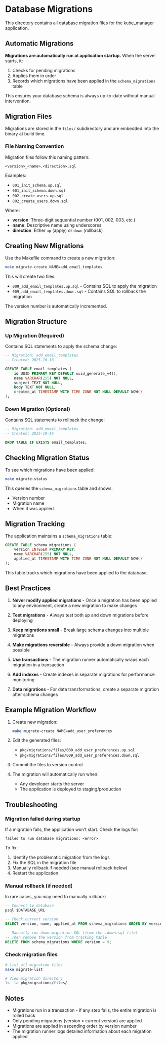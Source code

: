 # Database Migrations

This directory contains all database migration files for the kube_manager application.

## Automatic Migrations

**Migrations are automatically run at application startup.** When the server starts, it:
1. Checks for pending migrations
2. Applies them in order
3. Records which migrations have been applied in the `schema_migrations` table

This ensures your database schema is always up-to-date without manual intervention.

## Migration Files

Migrations are stored in the `files/` subdirectory and are embedded into the binary at build time.

### File Naming Convention

Migration files follow this naming pattern:
```
<version>_<name>.<direction>.sql
```

Examples:
- `001_init_schema.up.sql`
- `001_init_schema.down.sql`
- `002_create_users.up.sql`
- `002_create_users.down.sql`

Where:
- **version**: Three-digit sequential number (001, 002, 003, etc.)
- **name**: Descriptive name using underscores
- **direction**: Either `up` (apply) or `down` (rollback)

## Creating New Migrations

Use the Makefile command to create a new migration:

```bash
make migrate-create NAME=add_email_templates
```

This will create two files:
- `009_add_email_templates.up.sql` - Contains SQL to apply the migration
- `009_add_email_templates.down.sql` - Contains SQL to rollback the migration

The version number is automatically incremented.

## Migration Structure

### Up Migration (Required)
Contains SQL statements to apply the schema change:

```sql
-- Migration: add_email_templates
-- Created: 2025-10-16

CREATE TABLE email_templates (
    id UUID PRIMARY KEY DEFAULT uuid_generate_v4(),
    name VARCHAR(255) NOT NULL,
    subject TEXT NOT NULL,
    body TEXT NOT NULL,
    created_at TIMESTAMP WITH TIME ZONE NOT NULL DEFAULT NOW()
);
```

### Down Migration (Optional)
Contains SQL statements to rollback the change:

```sql
-- Migration: add_email_templates
-- Created: 2025-10-16

DROP TABLE IF EXISTS email_templates;
```

## Checking Migration Status

To see which migrations have been applied:

```bash
make migrate-status
```

This queries the `schema_migrations` table and shows:
- Version number
- Migration name
- When it was applied

## Migration Tracking

The application maintains a `schema_migrations` table:

```sql
CREATE TABLE schema_migrations (
    version INTEGER PRIMARY KEY,
    name VARCHAR(255) NOT NULL,
    applied_at TIMESTAMP WITH TIME ZONE NOT NULL DEFAULT NOW()
);
```

This table tracks which migrations have been applied to the database.

## Best Practices

1. **Never modify applied migrations** - Once a migration has been applied to any environment, create a new migration to make changes

2. **Test migrations** - Always test both up and down migrations before deploying

3. **Keep migrations small** - Break large schema changes into multiple migrations

4. **Make migrations reversible** - Always provide a down migration when possible

5. **Use transactions** - The migration runner automatically wraps each migration in a transaction

6. **Add indexes** - Create indexes in separate migrations for performance monitoring

7. **Data migrations** - For data transformations, create a separate migration after schema changes

## Example Migration Workflow

1. Create new migration:
   ```bash
   make migrate-create NAME=add_user_preferences
   ```

2. Edit the generated files:
   - `pkg/migrations/files/009_add_user_preferences.up.sql`
   - `pkg/migrations/files/009_add_user_preferences.down.sql`

3. Commit the files to version control

4. The migration will automatically run when:
   - Any developer starts the server
   - The application is deployed to staging/production

## Troubleshooting

### Migration failed during startup

If a migration fails, the application won't start. Check the logs for:
```
failed to run database migrations: <error>
```

To fix:
1. Identify the problematic migration from the logs
2. Fix the SQL in the migration file
3. Manually rollback if needed (see manual rollback below)
4. Restart the application

### Manual rollback (if needed)

In rare cases, you may need to manually rollback:

```sql
-- Connect to database
psql $DATABASE_URL

-- Check current version
SELECT version, name, applied_at FROM schema_migrations ORDER BY version DESC LIMIT 5;

-- Manually run down migration SQL (from the .down.sql file)
-- Then remove the version from tracking table
DELETE FROM schema_migrations WHERE version = 9;
```

### Check migration files

```bash
# List all migration files
make migrate-list

# View migration directory
ls -la pkg/migrations/files/
```

## Notes

- Migrations run in a transaction - if any step fails, the entire migration is rolled back
- Only pending migrations (version > current version) are applied
- Migrations are applied in ascending order by version number
- The migration runner logs detailed information about each migration applied
